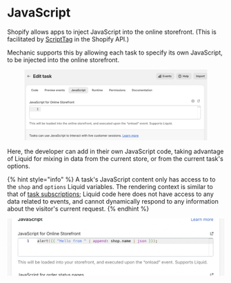 # JavaScript

Shopify allows apps to inject JavaScript into the online storefront. (This is facilitated by [ScriptTag](https://shopify.dev/docs/admin-api/rest/reference/online-store/scripttag) in the Shopify API.)

Mechanic supports this by allowing each task to specify its own JavaScript, to be injected into the online storefront.

<figure><img src="../../../.gitbook/assets/image (1).png" alt=""><figcaption></figcaption></figure>

Here, the developer can add in their own JavaScript code, taking advantage of Liquid for mixing in data from the current store, or from the current task's options.

{% hint style="info" %}
A task's JavaScript content only has access to to the `shop` and `options` Liquid variables. The rendering context is similar to that of [task subscriptions](../subscriptions.md#using-liquid); Liquid code here does not have access to any data related to events, and cannot dynamically respond to any information about the visitor's current request.
{% endhint %}

![](<../../../.gitbook/assets/Screen Shot 2022-04-01 at 7.25.02 PM.png>)
